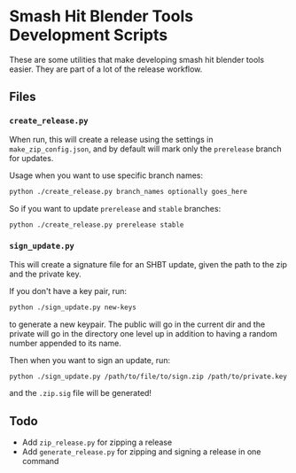 # Smash Hit Blender Tools Development Scripts

These are some utilities that make developing smash hit blender tools easier. They are part of a lot of the release workflow.

## Files

### `create_release.py`

When run, this will create a release using the settings in `make_zip_config.json`, and by default will mark only the `prerelease` branch for updates.

Usage when you want to use specific branch names:

```sh
python ./create_release.py branch_names optionally goes_here
```

So if you want to update `prerelease` and `stable` branches:

```sh
python ./create_release.py prerelease stable
```

### `sign_update.py`

This will create a signature file for an SHBT update, given the path to the zip and the private key.

If you don't have a key pair, run:

```sh
python ./sign_update.py new-keys
```

to generate a new keypair. The public will go in the current dir and the private will go in the directory one level up in addition to having a random number appended to its name.

Then when you want to sign an update, run:

```sh
python ./sign_update.py /path/to/file/to/sign.zip /path/to/private.key
```

and the `.zip.sig` file will be generated!

## Todo

* Add `zip_release.py` for zipping a release
* Add `generate_release.py` for zipping and signing a release in one command

